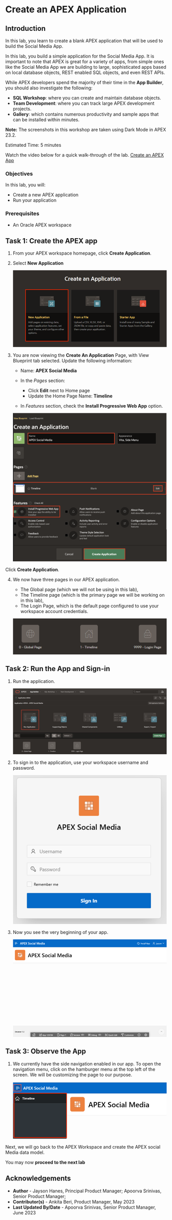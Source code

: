 # Create an APEX Application



## Introduction
In this lab, you learn to create a blank APEX application that will be used to build the Social Media App.

In this lab, you build a simple application for the Social Media App. It is important to note that APEX is great for a variety of apps, from simple ones like the Social Media App we are building to large, sophisticated apps based on local database objects, REST enabled SQL objects, and even REST APIs.

While APEX developers spend the majority of their time in the **App Builder**, you should also investigate the following:
- **SQL Workshop**: where you can create and maintain database objects.
- **Team Development**: where you can track large APEX development projects.
- **Gallery**: which contains numerous productivity and sample apps that can be installed within minutes.

**Note:** The screenshots in this workshop are taken using Dark Mode in APEX 23.2.

Estimated Time: 5 minutes

Watch the video below for a quick walk-through of the lab.
[Create an APEX App](videohub:1_a6bi2e62)

### Objectives

In this lab, you will:
- Create a new APEX application
- Run your application

### Prerequisites

- An Oracle APEX workspace

## Task 1: Create the APEX app

1. From your APEX workspace homepage, click **Create Application**.

2. Select **New Application**

    !["Create App options"](images/create-app.png "")

3. You are now viewing the **Create An Application** Page, with View
Blueprint tab selected. Update the following information:

    - Name: **APEX Social Media**

    - In the *Pages* section:
        - Click **Edit** next to Home page
        - Update the Home Page Name: **Timeline**

    - In *Features* section, check the **Install Progressive Web App** option.

    !["Create App wizard"](images/app-details.png "")

Click **Create Application**.

4. We now have three pages in our APEX application.
    - The Global page (which we will not be using in this lab),
    - The Timeline page (which is the primary page we will be working on in this lab),
    - The Login Page, which is the default page configured to use your workspace account credentials.

    !["The pages in the app"](images/pages.png "")


## Task 2: Run the App and Sign-in

1. Run the application.

    ![Application home page](images/run-app.png "")

2. To sign in to the application, use your workspace username and password.

    ![Sign in page](images/sign-in.png "")

3. Now you see the very beginning of your app.

    ![First outlook of the app](images/app-running.png "")

## Task 3: Observe the App

1. We currently have the side navigation enabled in our app. To open the navigation menu, click on the hamburger menu at the top left of the screen. We will be customizing the page to our purpose.

   ![Navigation menu of the app](images/app-nav.png "")

Next, we will go back to the APEX Workspace and create the APEX social Media data model.

You may now **proceed to the next lab**

## Acknowledgements
 - **Author** - Jayson Hanes, Principal Product Manager; Apoorva Srinivas, Senior Product Manager;
 - **Contributor(s)** - Ankita Beri, Product Manager, May 2023
 - **Last Updated By/Date** - Apoorva Srinivas, Senior Product Manager, June 2023
